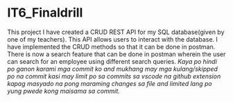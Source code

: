 # IT6_Finaldrill
This project I have created a CRUD REST API for my SQL database(given by one of my teachers). This API allows users to interact with the database.
I have implemented the CRUD methods so that it can be done in postman.
There is now a search feature that can be done in postman wherein the user can search for an employee using different search queries.
 *Kaya po hindi po ganon karami mga commit ko and mukhang may mga kulang/skipped po na commit kasi may limit po sa commits sa vscode na github extension kapag masyado na pong maraming changes sa file and limited lang po yung pwede kong maisama sa commit.*
